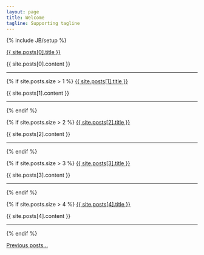 ```yaml
---
layout: page
title: Welcome
tagline: Supporting tagline
---
```

{% include JB/setup %}

<spam class="post-home-title"><a href="{{ BASE_PATH }}{{ site.posts[0].url }}">{{ site.posts[0].title }}</a></spam>
<div class="post-home-content">{{ site.posts[0].content }}
</div>
<hr class="post-home-separator"/>

{% if site.posts.size > 1 %}
<spam class="post-home-title"><a href="{{ BASE_PATH }}{{ site.posts[1].url }}">{{ site.posts[1].title }}</a></spam>
<div class="post-home-content">{{ site.posts[1].content }}
</div>
<hr class="post-home-separator"/>
{% endif %}

{% if site.posts.size > 2 %}
<spam class="post-home-title"><a href="{{ BASE_PATH }}{{ site.posts[2].url }}">{{ site.posts[2].title }}</a></spam>
<div class="post-home-content">{{ site.posts[2].content }}</div>
<hr class="post-home-separator"/>
{% endif %}

{% if site.posts.size > 3 %}
<spam class="post-home-title"><a href="{{ BASE_PATH }}{{ site.posts[3].url }}">{{ site.posts[3].title }}</a></spam>
<div class="post-home-content">{{ site.posts[3].content }}</div>
<hr class="post-home-separator"/>
{% endif %}

{% if site.posts.size > 4 %}
<spam class="post-home-title"><a href="{{ BASE_PATH }}{{ site.posts[4].url }}">{{ site.posts[4].title }}</a></spam>
<div class="post-home-content">{{ site.posts[4].content }}</div>
<hr class="post-home-separator"/>
{% endif %}


<spam class="post-home-title"><a href="archive.html">Previous posts...</a></spam>
&nbsp;